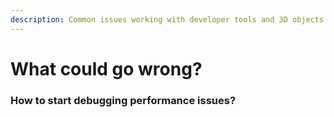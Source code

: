 ```yaml
---
description: Common issues working with developer tools and 3D objects
---
```


# What could go wrong?

### How to start debugging performance issues?







